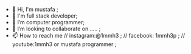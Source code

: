 - 👋 Hi, I'm mustafa ; 
- 👀 I'm full stack developer;
- 🌱 I’m  computer programmer;
- 💞️ I’m looking to collaborate on ..... ;
- 📫 How to reach me 
// instagram:@1mmh3 ;
// facebook: 1mmh3p ;
// youtube:1mmh3 or mustafa programmer ;
